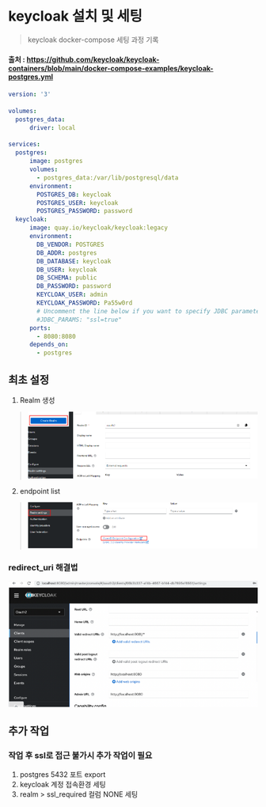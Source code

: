 # keycloak 설치 및 세팅
> keycloak docker-compose 세팅 과정 기록

#### 출처 : https://github.com/keycloak/keycloak-containers/blob/main/docker-compose-examples/keycloak-postgres.yml
```yaml
version: '3'

volumes:
  postgres_data:
      driver: local

services:
  postgres:
      image: postgres
      volumes:
        - postgres_data:/var/lib/postgresql/data
      environment:
        POSTGRES_DB: keycloak
        POSTGRES_USER: keycloak
        POSTGRES_PASSWORD: password
  keycloak:
      image: quay.io/keycloak/keycloak:legacy
      environment:
        DB_VENDOR: POSTGRES
        DB_ADDR: postgres
        DB_DATABASE: keycloak
        DB_USER: keycloak
        DB_SCHEMA: public
        DB_PASSWORD: password
        KEYCLOAK_USER: admin
        KEYCLOAK_PASSWORD: Pa55w0rd
        # Uncomment the line below if you want to specify JDBC parameters. The parameter below is just an example, and it shouldn't be used in production without knowledge. It is highly recommended that you read the PostgreSQL JDBC driver documentation in order to use it.
        #JDBC_PARAMS: "ssl=true"
      ports:
        - 8080:8080
      depends_on:
        - postgres
```
## 최초 설정
1. Realm 생성
> ![](20230612125722.png)
2. endpoint list
> ![](20230612125755.png)
### redirect_uri 해결법
![](20230612125527.png)

## 추가 작업 
### 작업 후 ssl로 접근 불가시 추가 작업이 필요
1. postgres 5432 포트 export
2. keycloak 계정 접속환경 세팅
3. realm > ssl_required 컬럼 NONE 세팅




